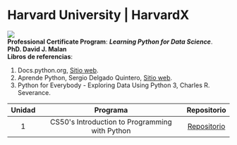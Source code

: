 # **Harvard University | HarvardX**  
![](https://github.com/jairomqcode/LearningPythonforDataScience/blob/main/CS50's%20Introduction%20to%20Programming%20with%20Python/harvard.png)  
**Professional Certificate Program**: ***Learning Python for Data Science***.    
**PhD. David J. Malan**   
**Libros de referencias**:  
1. Docs.python.org, [Sitio web](https://docs.python.org/es/3/tutorial/index.html).
2. Aprende Python, Sergio Delgado Quintero, [Sitio web](https://aprendepython.es/).  
3. Python for Everybody - Exploring Data Using Python 3, Charles R. Severance.  

| Unidad | Programa | Repositorio |
| :------: | :------: | :------: |
| 1 | CS50's Introduction to Programming with Python | [Repositorio](https://github.com/jairomqcode/LearningPythonforDataScience/tree/main/CS50's%20Introduction%20to%20Programming%20with%20Python) |
